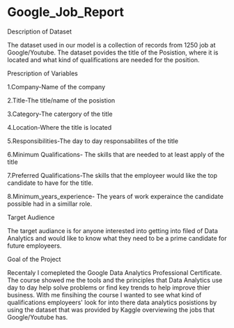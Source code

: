 # Google_Job_Report


Description of Dataset

The dataset used in our model is a collection of records from 1250 job at Google/Youtube. The dataset povides the title of the Posistion, where it is located and what kind of qualifications are needed for the position.

Prescription of Variables

1.Company-Name of the company

2.Title-The title/name of the posistion

3.Category-The catergory of the title

4.Location-Where the title is located

5.Responsibilities-The day to day responsabilites of the title

6.Minimum Qualifications- The skills that are needed to at least apply of the title

7.Preferred Qualifications-The skills that the employeer would like the top candidate to have for the title.

8.Minimum_years_experience- The years of work experaince the candidate possible had in a simillar role.

Target Audience

The target audiance is for anyone interested into getting into filed of Data Analytics and would like to know what they need to be a prime candidate for future employeers.

Goal of the Project

Recentaly I comepleted the Google Data Analytics Professional Certificate. The course showed me the tools and the principles that Data Analytics use day to day help solve problems or find key trends to help improve thier business. With me finsihing the course I wanted to see what kind of qualifications employeers' look for into there data analytics posistions by using the dataset that was provided by Kaggle overviewing the jobs that Google/Youtube has.
